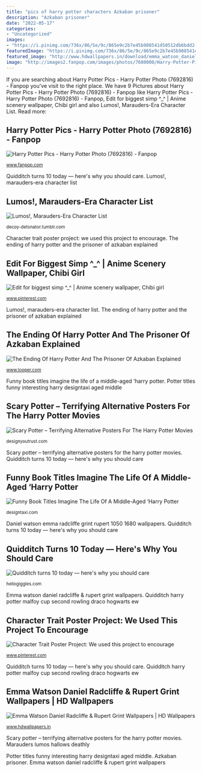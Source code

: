```yaml
---
title: "pics of harry potter characters Azkaban prisoner"
description: "Azkaban prisoner"
date: "2022-05-17"
categories:
- "Uncategorized"
images:
- "https://i.pinimg.com/736x/86/5e/9c/865e9c2b7e45b908541d50512db6bdd2--reading-groups-reading-skills.jpg"
featuredImage: "https://i.pinimg.com/736x/86/5e/9c/865e9c2b7e45b908541d50512db6bdd2--reading-groups-reading-skills.jpg"
featured_image: "http://www.hdwallpapers.in/download/emma_watson_daniel_radcliffe__rupert_grint-1680x1050.jpg"
image: "http://images2.fanpop.com/images/photos/7600000/Harry-Potter-Pics-harry-potter-7692816-1920-2560.jpg"
---
```


If you are searching about Harry Potter Pics - Harry Potter Photo (7692816) - Fanpop you've visit to the right place. We have 9 Pictures about Harry Potter Pics - Harry Potter Photo (7692816) - Fanpop like Harry Potter Pics - Harry Potter Photo (7692816) - Fanpop, Edit for biggest simp ^_^ | Anime scenery wallpaper, Chibi girl and also Lumos!, Marauders-Era Character List. Read more:

## Harry Potter Pics - Harry Potter Photo (7692816) - Fanpop

![Harry Potter Pics - Harry Potter Photo (7692816) - Fanpop](http://images2.fanpop.com/images/photos/7600000/Harry-Potter-Pics-harry-potter-7692816-1920-2560.jpg "Reading character trait poster project students evidence text traits projects grade groups potter harry skills response student quotes teaching encourage")

<small>www.fanpop.com</small>

Quidditch turns 10 today — here&#039;s why you should care. Lumos!, marauders-era character list

## Lumos!, Marauders-Era Character List

![Lumos!, Marauders-Era Character List](https://static.tumblr.com/41e1f6df656da8203b89ab4780f46dab/0pepr5q/iFpn81rxr/tumblr_static_bl2svkcs628scs44o8gsgsc8c.gif "Lumos!, marauders-era character list")

<small>decoy-detonator.tumblr.com</small>

Character trait poster project: we used this project to encourage. The ending of harry potter and the prisoner of azkaban explained

## Edit For Biggest Simp ^_^ | Anime Scenery Wallpaper, Chibi Girl

![Edit for biggest simp ^_^ | Anime scenery wallpaper, Chibi girl](https://i.pinimg.com/736x/e0/90/92/e09092ed2deeefaeaeba0e58825da2f2.jpg "Emma watson daniel radcliffe &amp; rupert grint wallpapers")

<small>www.pinterest.com</small>

Lumos!, marauders-era character list. The ending of harry potter and the prisoner of azkaban explained

## The Ending Of Harry Potter And The Prisoner Of Azkaban Explained

![The Ending Of Harry Potter And The Prisoner Of Azkaban Explained](https://www.looper.com/img/gallery/the-ending-of-harry-potter-and-the-prisoner-of-azkaban-explained/l-intro-1619271166.jpg "Reading character trait poster project students evidence text traits projects grade groups potter harry skills response student quotes teaching encourage")

<small>www.looper.com</small>

Funny book titles imagine the life of a middle-aged ‘harry potter. Potter titles funny interesting harry designtaxi aged middle

## Scary Potter – Terrifying Alternative Posters For The Harry Potter Movies

![Scary Potter – Terrifying Alternative Posters For The Harry Potter Movies](https://e4p7c9i3.stackpathcdn.com/wp-content/uploads/2017/08/6-47-768x1049.jpg?iv=256 "Lumos!, marauders-era character list")

<small>designyoutrust.com</small>

Scary potter – terrifying alternative posters for the harry potter movies. Quidditch turns 10 today — here&#039;s why you should care

## Funny Book Titles Imagine The Life Of A Middle-Aged ‘Harry Potter

![Funny Book Titles Imagine The Life Of A Middle-Aged ‘Harry Potter](http://editorial.designtaxi.com/news-agehp1607/4.jpg "Reading character trait poster project students evidence text traits projects grade groups potter harry skills response student quotes teaching encourage")

<small>designtaxi.com</small>

Daniel watson emma radcliffe grint rupert 1050 1680 wallpapers. Quidditch turns 10 today — here&#039;s why you should care

## Quidditch Turns 10 Today — Here&#039;s Why You Should Care

![Quidditch turns 10 today — here&#039;s why you should care](http://hellogiggles.com/wp-content/uploads/2015/10/01/harry-potter-quidditch_612x380_1.jpg "Reading character trait poster project students evidence text traits projects grade groups potter harry skills response student quotes teaching encourage")

<small>hellogiggles.com</small>

Emma watson daniel radcliffe &amp; rupert grint wallpapers. Quidditch harry potter malfoy cup second rowling draco hogwarts ew

## Character Trait Poster Project: We Used This Project To Encourage

![Character Trait Poster Project: We used this project to encourage](https://i.pinimg.com/736x/86/5e/9c/865e9c2b7e45b908541d50512db6bdd2--reading-groups-reading-skills.jpg "Scary potter – terrifying alternative posters for the harry potter movies")

<small>www.pinterest.com</small>

Quidditch turns 10 today — here&#039;s why you should care. Quidditch harry potter malfoy cup second rowling draco hogwarts ew

## Emma Watson Daniel Radcliffe &amp; Rupert Grint Wallpapers | HD Wallpapers

![Emma Watson Daniel Radcliffe &amp; Rupert Grint Wallpapers | HD Wallpapers](http://www.hdwallpapers.in/download/emma_watson_daniel_radcliffe__rupert_grint-1680x1050.jpg "Emma watson daniel radcliffe &amp; rupert grint wallpapers")

<small>www.hdwallpapers.in</small>

Scary potter – terrifying alternative posters for the harry potter movies. Marauders lumos hallows deathly

Potter titles funny interesting harry designtaxi aged middle. Azkaban prisoner. Emma watson daniel radcliffe &amp; rupert grint wallpapers
